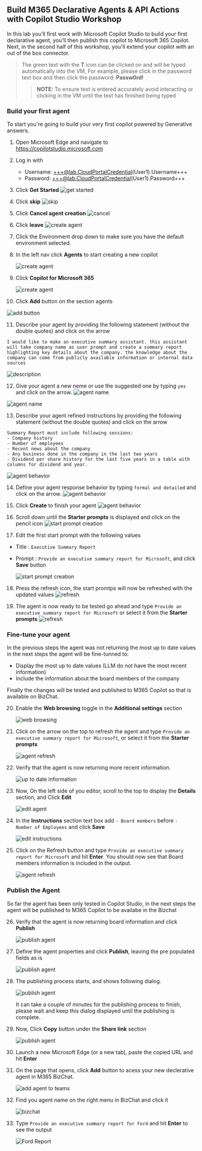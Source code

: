 ## Build M365 Declarative Agents & API Actions with Copilot Studio Workshop

In this lab you’ll first work with Microsoft Copilot Studio to build your first declarative agent, you’ll then publish this copilot to Microsoft 365 Copilot. Next, in the second half of this workshop, you'll extend your copilot with an out of the box connector.

> The green text with the **T** icon can be clicked on and will be typed automatically into the VM, For example, please click in the password text box and then click the password: **Passw0rd!**
>
> > **NOTE:** To ensure text is entered accurately avoid interacting or clicking in the VM until the text has finished being typed

### Build your first agent

To start you're going to build your very first copilot powered by Generative answers.

1. Open Microsoft Edge and navigate to <https://copilotstudio.microsoft.com>
2. Log in with

   - Username: +++@lab.CloudPortalCredential(User1).Username+++
   - Password: +++@lab.CloudPortalCredential(User1).Password+++

3. Click **Get Started**
![get started](media/getstarted.png)

4. Click **skip**
![skip](media/skip.png)

5. Click **Cancel agent creation**
![cancel](media/cancel.png)

6. Click **leave** 
![create agent](media/leave.png)

7. Click the Environment drop down to make sure you have the default environment selected.

8. In the left nav click **Agents** to start creating a new copilot

   ![create agent](media/create.png)

9. Click **Copilot for Microsoft 365**

   ![create agent](media/agents.png)

10. Click **Add** button on the section agents

   ![add button](media/AddAgent.png)

11. Describe your agent by providing the following statement (without the double quotes) and click on the arrow

   ```
   I would like to make an executive summary assistant. this assistant will take company name as user prompt and create a summary report highlighting key details about the company. the knowledge about the company can come from publicly available information or internal data sources
   ```

   ![description](media/description.png)

12. Give your agent a new neme or use the suggested one by typing `yes` and click on the arrow.
   ![agent name](media/agentname.png)

   ![agent name](media/instructons.png)

13. Describe your agent refined instructions by providing the following statement (without the double quotes) and click on the arrow

   ```
   Summary Report must include following sessions:
   - Company history
   - Number of employees
   - Recent news about the company
   - Any business done in the company in the last two years
   - Dividend per share history for the last five years in a table with columns for dividend and year.
   ```

   ![agent behavior](media/agentbehavior.png)

14. Define your agent response behavior by typing `formal and detailed` and click on the arrow.
    ![agent behavior](media/createbot.png)

15. Click **Create** to finish your agent
    ![agent behavior](media/createbotbutton.png)

16. Scroll down until the **Starter prompts** is displayed and click on the pencil icon
    ![start prompt creation](media/starterprompts.png)

17. Edit the first start prompt with the following values

- Title : `Executive Summary Report`
- Prompt : `Provide an executive summary report for Microsoft`, and click **Save** button

  ![start prompt creation](media/editstarterprompt.png)

18. Press the refresh icon, the start promtps will now be refreshed with the updated values
    ![refresh](media/refresh2.png)

19. The agent is now ready to be tested go ahead and type `Provide an executive summary report for Microsoft` or select it from the **Starter prompts**
    ![refresh](media/reply.png)

### Fine-tune your agent

In the previous steps the agent was not returning the most up to date values in the next steps the agent will be fine-tunned to:

- Display the most up to date values (LLM do not have the most recent information)
- Include the information about the board members of the company

Finally the changes will be tested and published to M365 Copilot so that is available on BizChat.

20. Enable the **Web browsing** toggle in the **Additional settings** section

    ![web browsing](media/webbrowsing.png)

21. Click on the arrow on the top to refresh the agent and type `Provide an executive summary report for Microsoft`, or select it from the **Starter prompts**

    ![agent refresh](media/refresh.png)

22. Verify that the agent is now returning more recent information.

    ![up to date information](media/uptodateinfo.png)

23. Now, On the left side of you editor, scroll to the top to display the **Details** section, and Click **Edit**

    ![edit agent](media/edit.png)

24. In the **Instructions** section text box add `- Board members` before `- Number of Employees` and click **Save**

    ![edit instructions](media/board.png)

25. Click on the Refresh button and type `Provide an executive summary report for Microsoft` and hit **Enter**. You should now see that Board members information is included in the output.

    ![agent refresh](media/board2.png)

### Publish the Agent

So far the agent has been only tested in Copilot Studio, in the next steps the agent will be published to M365 Copilot to be availabe in the Bizchat

26. Verify that the agent is now returning board information and click **Publish**

    ![publish agent](media/publish.png)

27. Define the agent properties and click **Publish**, leaving the pre populated fields as is

    ![publish agent](media/publish2.png)

28. The publishing process starts, and shows following dialog.

    ![publish agent](media/publish3.png)

    It can take a couple of minutes for the publishing process to finish, please wait and keep this dialog displayed until the publishing is complete.

29. Now, Click **Copy** button under the **Share link** section

    ![publish agent](media/publish4.png)

30. Launch a new Microsoft Edge (or a new tab), paste the copied URL and hit **Enter**

31. On the page that opens, click **Add** button to acess your new declerative agent in M365 BizChat.

    ![add agent to teams](media/addbottoteams.png)

32. Find you agent name on the right menu in BizChat and click it

    ![bizchat](media/bizchat.png)

33. Type `Provide an executive summary report for Ford` and hit **Enter** to see the output

    ![Ford Report](media/ford.png)
